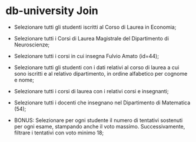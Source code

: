 # db-university Join

- Selezionare tutti gli studenti iscritti al Corso di Laurea in Economia;

- Selezionare tutti i Corsi di Laurea Magistrale del Dipartimento di Neuroscienze;

- Selezionare tutti i corsi in cui insegna Fulvio Amato (id=44);

- Selezionare tutti gli studenti con i dati relativi al corso di laurea a cui sono iscritti e al relativo dipartimento, in ordine alfabetico per cognome e nome;

- Selezionare tutti i corsi di laurea con i relativi corsi e insegnanti;

- Selezionare tutti i docenti che insegnano nel Dipartimento di
Matematica (54);

- BONUS: Selezionare per ogni studente il numero di tentativi sostenuti
per ogni esame, stampando anche il voto massimo. Successivamente,
filtrare i tentativi con voto minimo 18;